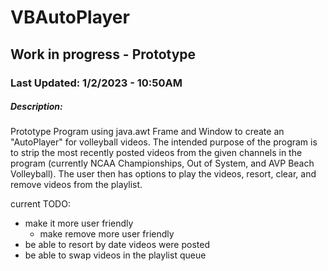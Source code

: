 # VBAutoPlayer

## Work in progress - Prototype
### Last Updated: 1/2/2023 - 10:50AM

##### Description:
Prototype Program using java.awt Frame and Window to create an "AutoPlayer" for volleyball videos.
The intended purpose of the program is to strip the most recently posted videos from the given channels in the program (currently NCAA Championships, Out of System, and AVP Beach Volleyball). The user then has options to play the videos, resort, clear, and remove videos from the playlist.

current TODO:
- make it more user friendly
  - make remove more user friendly
- be able to resort by date videos were posted
- be able to swap videos in the playlist queue
